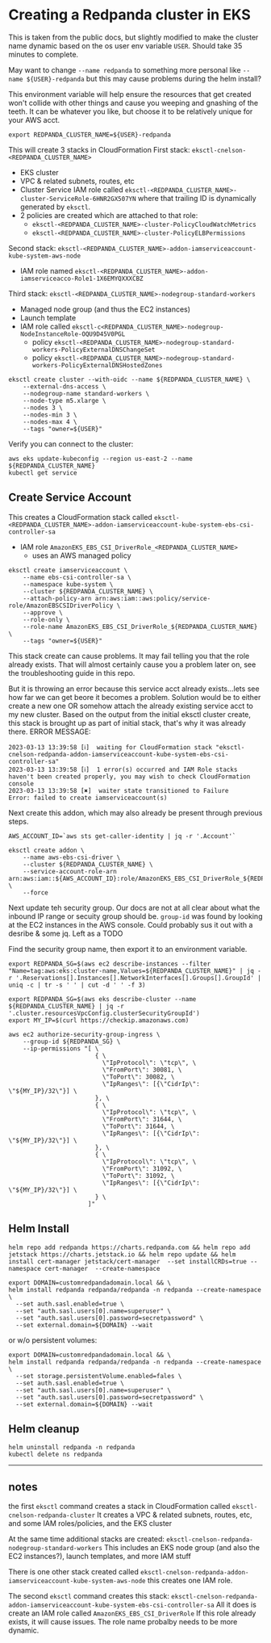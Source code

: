 # Creating a Redpanda cluster in EKS

This is taken from the public docs, but slightly modified to make the cluster name dynamic based on the os user env variable `USER`.   Should take 35 minutes to complete.

May want to change `--name redpanda` to something more personal like `--name ${USER}-redpanda` but this may cause problems during the helm install?

This environment variable will help ensure the resources that get created won't collide with other things and cause you weeping and gnashing of the teeth.  It can be whatever you like, but choose it to be relatively unique for your AWS acct.

```
export REDPANDA_CLUSTER_NAME=${USER}-redpanda
```

This will create 3 stacks in CloudFormation 
First stack: `eksctl-cnelson-<REDPANDA_CLUSTER_NAME>`
* EKS cluster
* VPC & related subnets, routes, etc
* Cluster Service IAM role called `eksctl-<REDPANDA_CLUSTER_NAME>-cluster-ServiceRole-6HNR2GX507YN` where that trailing ID is dynamically generated by `eksctl`.
* 2 policies are created which are attached to that role:
  * `eksctl-<REDPANDA_CLUSTER_NAME>-cluster-PolicyCloudWatchMetrics`
  * `eksctl-<REDPANDA_CLUSTER_NAME>-cluster-PolicyELBPermissions`

Second stack: `eksctl-<REDPANDA_CLUSTER_NAME>-addon-iamserviceaccount-kube-system-aws-node`
* IAM role named `eksctl-<REDPANDA_CLUSTER_NAME>-addon-iamserviceacco-Role1-1X6EMYQXXXCBZ`

Third stack: `eksctl-<REDPANDA_CLUSTER_NAME>-nodegroup-standard-workers`
* Managed node group (and thus the EC2 instances)
* Launch template
* IAM role called `eksctl-c<REDPANDA_CLUSTER_NAME>-nodegroup-NodeInstanceRole-OQU9D45V0PGL`
  * policy `eksctl-<REDPANDA_CLUSTER_NAME>-nodegroup-standard-workers-PolicyExternalDNSChangeSet`
  * policy `eksctl-<REDPANDA_CLUSTER_NAME>-nodegroup-standard-workers-PolicyExternalDNSHostedZones`

```
eksctl create cluster --with-oidc --name ${REDPANDA_CLUSTER_NAME} \
    --external-dns-access \
    --nodegroup-name standard-workers \
    --node-type m5.xlarge \
    --nodes 3 \
    --nodes-min 3 \
    --nodes-max 4 \
    --tags "owner=${USER}"
```

Verify you can connect to the cluster:

```
aws eks update-kubeconfig --region us-east-2 --name ${REDPANDA_CLUSTER_NAME}
kubectl get service
```


## Create Service Account

This creates a CloudFormation stack called `eksctl-<REDPANDA_CLUSTER_NAME>-addon-iamserviceaccount-kube-system-ebs-csi-controller-sa`
* IAM role `AmazonEKS_EBS_CSI_DriverRole_<REDPANDA_CLUSTER_NAME>`
  * uses an AWS managed policy

```
eksctl create iamserviceaccount \
    --name ebs-csi-controller-sa \
    --namespace kube-system \
    --cluster ${REDPANDA_CLUSTER_NAME} \
    --attach-policy-arn arn:aws:iam::aws:policy/service-role/AmazonEBSCSIDriverPolicy \
    --approve \
    --role-only \
    --role-name AmazonEKS_EBS_CSI_DriverRole_${REDPANDA_CLUSTER_NAME} \
    --tags "owner=${USER}"
```

This stack create can cause problems.   It may fail telling you that the role already exists.   That will almost certainly cause you a problem later on, see the troubleshooting guide in this repo.

But it is throwing an error because this service acct already exists...lets see how far we can get beore it becomes a problem.   Solution would be to either create a new one OR somehow attach the already existing service acct to my new cluster.  Based on the output from the initial eksctl cluster create, this stack is brought up as part of initial stack, that's why it was already there.
ERROR MESSAGE:

```
2023-03-13 13:39:58 [ℹ]  waiting for CloudFormation stack "eksctl-cnelson-redpanda-addon-iamserviceaccount-kube-system-ebs-csi-controller-sa"
2023-03-13 13:39:58 [ℹ]  1 error(s) occurred and IAM Role stacks haven't been created properly, you may wish to check CloudFormation console
2023-03-13 13:39:58 [✖]  waiter state transitioned to Failure
Error: failed to create iamserviceaccount(s)
```




Next create this addon, which may also already be present through previous steps.

```
AWS_ACCOUNT_ID=`aws sts get-caller-identity | jq -r '.Account'`

eksctl create addon \
    --name aws-ebs-csi-driver \
    --cluster ${REDPANDA_CLUSTER_NAME} \
    --service-account-role-arn arn:aws:iam::${AWS_ACCOUNT_ID}:role/AmazonEKS_EBS_CSI_DriverRole_${REDPANDA_CLUSTER_NAME} \
    --force
```

Next update teh security group.  Our docs are not at all clear about what the inbound IP range or secuity group should be.  `group-id` was found by looking at the EC2 instances in the AWS console.   Could probably sus it out with a desribe & some jq.   Left as a TODO

Find the security group name, then export it to an environment variable.

```
export REDPANDA_SG=$(aws ec2 describe-instances --filter "Name=tag:aws:eks:cluster-name,Values=${REDPANDA_CLUSTER_NAME}" | jq -r '.Reservations[].Instances[].NetworkInterfaces[].Groups[].GroupId' | uniq -c | tr -s ' ' | cut -d ' ' -f 3)
```

```
export REDPANDA_SG=$(aws eks describe-cluster --name ${REDPANDA_CLUSTER_NAME} | jq -r '.cluster.resourcesVpcConfig.clusterSecurityGroupId')
export MY_IP=$(curl https://checkip.amazonaws.com)
```

```
aws ec2 authorize-security-group-ingress \
    --group-id ${REDPANDA_SG} \
    --ip-permissions "[ \
                        { \
                          \"IpProtocol\": \"tcp\", \
                          \"FromPort\": 30081, \
                          \"ToPort\": 30082, \
                          \"IpRanges\": [{\"CidrIp\": \"${MY_IP}/32\"}] \
                        }, \
                        { \
                          \"IpProtocol\": \"tcp\", \
                          \"FromPort\": 31644, \
                          \"ToPort\": 31644, \
                          \"IpRanges\": [{\"CidrIp\": \"${MY_IP}/32\"}] \
                        }, \
                        { \
                          \"IpProtocol\": \"tcp\", \
                          \"FromPort\": 31092, \
                          \"ToPort\": 31092, \
                          \"IpRanges\": [{\"CidrIp\": \"${MY_IP}/32\"}] \
                        } \
                      ]"

```



## Helm Install

```
helm repo add redpanda https://charts.redpanda.com && helm repo add jetstack https://charts.jetstack.io && helm repo update && helm install cert-manager jetstack/cert-manager  --set installCRDs=true --namespace cert-manager  --create-namespace
```


```
export DOMAIN=customredpandadomain.local && \
helm install redpanda redpanda/redpanda -n redpanda --create-namespace \
  --set auth.sasl.enabled=true \
  --set "auth.sasl.users[0].name=superuser" \
  --set "auth.sasl.users[0].password=secretpassword" \
  --set external.domain=${DOMAIN} --wait
```

or w/o persistent volumes:

```
export DOMAIN=customredpandadomain.local && \
helm install redpanda redpanda/redpanda -n redpanda --create-namespace \
  --set storage.persistentVolume.enabled=fales \
  --set auth.sasl.enabled=true \
  --set "auth.sasl.users[0].name=superuser" \
  --set "auth.sasl.users[0].password=secretpassword" \
  --set external.domain=${DOMAIN} --wait
```



## Helm cleanup

```
helm uninstall redpanda -n redpanda
kubectl delete ns redpanda
```


----

## notes

the first `eksctl` command creates a stack in CloudFormation called `eksctl-cnelson-redpanda-cluster`
It creates a VPC & related subnets, routes, etc, and some IAM roles/policies, and the EKS cluster

At the same time additional stacks are created:
`eksctl-cnelson-redpanda-nodegroup-standard-workers`
This includes an EKS node group (and also the EC2 instances?), launch templates, and more IAM stuff

There is one other stack created called `eksctl-cnelson-redpanda-addon-iamserviceaccount-kube-system-aws-node` 
this creates one IAM role.

The second `eksctl` command creates this stack: `eksctl-cnelson-redpanda-addon-iamserviceaccount-kube-system-ebs-csi-controller-sa`
All it does is create an IAM role called `AmazonEKS_EBS_CSI_DriverRole`
If this role already exists, it will cause issues.   The role name probalby needs to be more dynamic.


